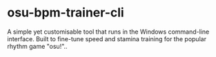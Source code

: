 # osu-bpm-trainer-cli
A simple yet customisable tool that runs in the Windows command-line interface. Built to fine-tune speed and stamina training for the popular rhythm game "osu!"..
